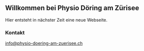 ## Willkommen bei Physio Döring am Zürisee

Hier entsteht in nächster Zeit eine neue Webseite. 

### Kontakt

[info@physio-doering-am-zuerisee.ch](mailto:info@physio-am-zuerisee.ch)

